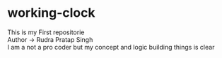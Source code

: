 # working-clock
This is my First repositorie
<BR>
Author -> Rudra Pratap Singh
<BR>
I am a not a pro coder but my concept and logic building things is clear

